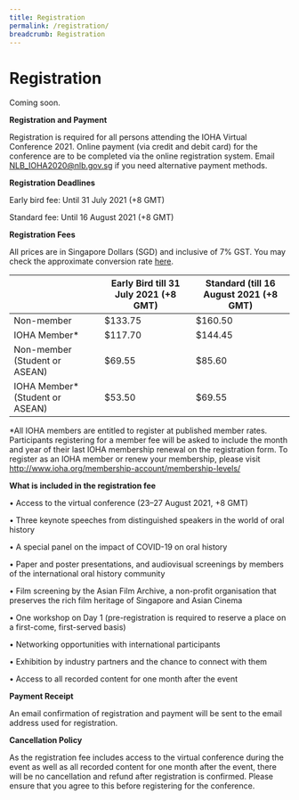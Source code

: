 ```yaml
---
title: Registration
permalink: /registration/
breadcrumb: Registration
---
```

# Registration

Coming soon.

<b>Registration and Payment </b>

Registration is required for all persons attending the IOHA Virtual Conference 2021. Online payment (via credit and debit card) for the conference are to be completed via the online registration system. Email [NLB_IOHA2020@nlb.gov.sg](NLB_IOHA2020@nlb.gov.sg) if you need alternative payment methods.

<b>Registration Deadlines </b>

Early bird fee: Until 31 July 2021 (+8 GMT)

Standard fee: Until 16 August 2021 (+8 GMT)

<b> Registration Fees </b>

All prices are in Singapore Dollars (SGD) and inclusive of 7% GST. You may check the approximate conversion rate [here](https://xe.com/currencyconverter/).

| | Early Bird till 31 July 2021 (+8 GMT) | Standard (till 16 August 2021 (+8 GMT) |
| -------- | -------- | -------- |
| Non-member | $133.75 | $160.50 |
|IOHA Member* | $117.70 | $144.45 | 
| Non-member (Student or ASEAN) | $69.55 | $85.60 |
| IOHA Member* (Student or ASEAN) | $53.50 | $69.55 |



*All IOHA members are entitled to register at published member rates. Participants registering for a member fee will be asked to include the month and year of their last IOHA membership renewal on the registration form. To register as an IOHA member or renew your membership, please visit http://www.ioha.org/membership-account/membership-levels/

<b>What is included in the registration fee</b>

•	Access to the virtual conference (23–27 August 2021, +8 GMT)

•	Three keynote speeches from distinguished speakers in the world of oral history

• A special panel on the impact of COVID-19 on oral history

•	Paper and poster presentations, and audiovisual screenings by members of the international oral history community

•	Film screening by the Asian Film Archive, a non-profit organisation that preserves the rich film heritage of Singapore and Asian Cinema

•	One workshop on Day 1 (pre-registration is required to reserve a place on a first-come, first-served basis)

•	Networking opportunities with international participants

•	Exhibition by industry partners and the chance to connect with them

•	Access to all recorded content for one month after the event

<b>Payment Receipt</b>

An email confirmation of registration and payment will be sent to the email address used for registration.

<b>Cancellation Policy</b>

As the registration fee includes access to the virtual conference during the event as well as all recorded content for one month after the event, there will be no cancellation and refund after registration is confirmed. Please ensure that you agree to this before registering for the conference.